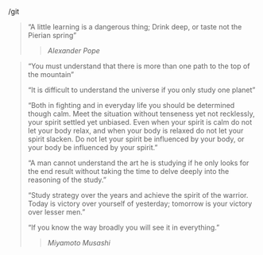 /git
> “A little learning is a dangerous thing; Drink deep, or taste not the Pierian spring”
> 
>> *Alexander Pope*


> “You must understand that there is more than one path to the top of the mountain”
> 
> “It is difficult to understand the universe if you only study one planet”
> 
> “Both in fighting and in everyday life you should be determined though calm. Meet the situation without tenseness yet not recklessly, your spirit settled yet unbiased. Even when your spirit is calm do not let your body relax, and when your body is relaxed do not let your spirit slacken. Do not let your spirit be influenced by your body, or your body be influenced by your spirit.”
> 
> “A man cannot understand the art he is studying if he only looks for the end result without taking the time to delve deeply into the reasoning of the study.”
> 
> “Study strategy over the years and achieve the spirit of the warrior. Today is victory over yourself of yesterday; tomorrow is your victory over lesser men.”
> 
> “If you know the way broadly you will see it in everything.”
>  
 >>  *Miyamoto Musashi*